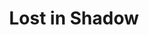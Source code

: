 ---
title: Lost in Shadow
subtitle: 
image: lost_in_shadow.jpg
alt_image: 
alt: Hidden 
product_link: https://www.dmsguild.com/product/301770/Lost-in-Shadow?affiliate_id=1739130
selling_site: DMsGuild
---